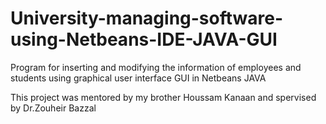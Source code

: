 # University-managing-software-using-Netbeans-IDE-JAVA-GUI
Program for inserting and modifying the information of employees and students using graphical user interface GUI in Netbeans JAVA

This project was mentored by my brother Houssam Kanaan and spervised by Dr.Zouheir Bazzal
